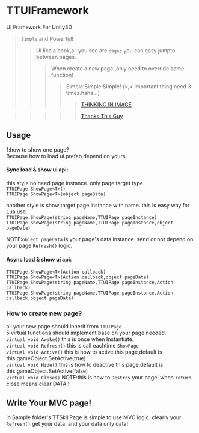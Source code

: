 # TTUIFramework
UI Framework For Unity3D
>`Simple` and Powerful!
>>UI like a book,all you see are `pages`.you can easy jumpto between pages.
>>>When create a new page ,only need to override some function!
>>>>Simple!Simple!Simple! (>,< important thing need 3 times.haha...)
>>>>>[THINKING IN IMAGE](https://www.processon.com/embed/55ee822fe4b0f2eb8914c311)



>>>>>[Thanks This Guy](https://github.com/MrNerverDie/Unity-UI-Framework)

## Usage
1:how to show one page?  
Because how to load ui.prefab depend on yours.

#### Sync load & show ui api:  
this style no need page instance. only page target type.  
`TTUIPage.ShowPage<T>()`  
`TTUIPage.ShowPage<T>(object pageData)`  

another style is show target page instance with name. this is easy way for Lua use.  
`TTUIPage.ShowPage(string pageName,TTUIPage pageInstance)`  
`TTUIPage.ShowPage(string pageName,TTUIPage pageInstance,object pageData)`  

NOTE:`object pageData` is your page's data instance. send or not depend on your page `Refresh()` logic.  

#### Async load & show ui api:  
`TTUIPage.ShowPage<T>(Action callback)`  
`TTUIPage.ShowPage<T>(Action callback,object pageData)`  
`TTUIPage.ShowPage(string pageName,TTUIPage pageInstance,Action callback)`  
`TTUIPage.ShowPage(string pageName,TTUIPage pageInstance,Action callback,object pageData)`  

### How to create new page?  
all your new page should inherit from `TTUIPage`  
5 virtual functions should implement base on your page needed.  
`virtual void Awake()` this is once when Instantiate.  
`virtual void Refresh()` this is call eachtime `ShowPage`  
`virtual void Active()` this is how to active this page,default is this.gameObject.SetActive(true)  
`virtual void Hide()` this is how to deactive this page,default is this.gameObject.SetActive(false)  
`virtual void Close()` NOTE:this is how to `Destroy` your page! when `return` close means clear DATA!!  

## Write Your MVC page!  
in Sample folder's TTSkillPage is simple to use MVC logic. clearly your `Refresh()` get your data. and your data only data! 

